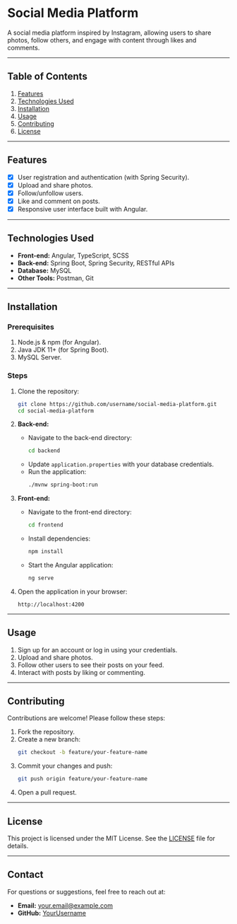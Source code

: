 
# Social Media Platform

A social media platform inspired by Instagram, allowing users to share photos, follow others, and engage with content through likes and comments.

---

## Table of Contents
1. [Features](#features)
2. [Technologies Used](#technologies-used)
3. [Installation](#installation)
4. [Usage](#usage)
5. [Contributing](#contributing)
6. [License](#license)

---

## Features
- [x] User registration and authentication (with Spring Security).
- [x] Upload and share photos.
- [x] Follow/unfollow users.
- [x] Like and comment on posts.
- [x] Responsive user interface built with Angular.

---

## Technologies Used
- **Front-end:** Angular, TypeScript, SCSS
- **Back-end:** Spring Boot, Spring Security, RESTful APIs
- **Database:** MySQL
- **Other Tools:** Postman, Git

---

## Installation

### Prerequisites
1. Node.js & npm (for Angular).
2. Java JDK 11+ (for Spring Boot).
3. MySQL Server.

### Steps
1. Clone the repository:
   ```bash
   git clone https://github.com/username/social-media-platform.git
   cd social-media-platform
   ```

2. **Back-end:**
   - Navigate to the back-end directory:
     ```bash
     cd backend
     ```
   - Update `application.properties` with your database credentials.
   - Run the application:
     ```bash
     ./mvnw spring-boot:run
     ```

3. **Front-end:**
   - Navigate to the front-end directory:
     ```bash
     cd frontend
     ```
   - Install dependencies:
     ```bash
     npm install
     ```
   - Start the Angular application:
     ```bash
     ng serve
     ```

4. Open the application in your browser:
   ```
   http://localhost:4200
   ```

---

## Usage
1. Sign up for an account or log in using your credentials.
2. Upload and share photos.
3. Follow other users to see their posts on your feed.
4. Interact with posts by liking or commenting.

---

## Contributing
Contributions are welcome! Please follow these steps:
1. Fork the repository.
2. Create a new branch:
   ```bash
   git checkout -b feature/your-feature-name
   ```
3. Commit your changes and push:
   ```bash
   git push origin feature/your-feature-name
   ```
4. Open a pull request.

---

## License
This project is licensed under the MIT License. See the [LICENSE](./LICENSE) file for details.

---

## Contact
For questions or suggestions, feel free to reach out at:
- **Email:** your.email@example.com
- **GitHub:** [YourUsername](https://github.com/YourUsername)
